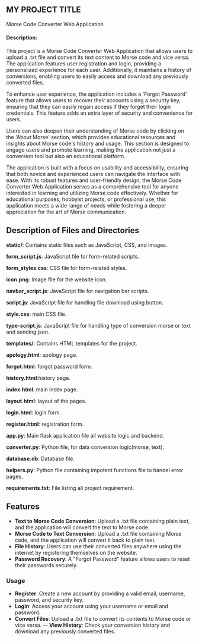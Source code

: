 ## MY PROJECT TITLE
Morse Code Converter Web Application

#### Description:
This project is a Morse Code Converter Web Application that allows users to upload a .txt file and convert its text content to Morse code and vice versa. The application features user registration and login, providing a personalized experience for each user. Additionally, it maintains a history of conversions, enabling users to easily access and download any previously converted files.

To enhance user experience, the application includes a 'Forgot Password' feature that allows users to recover their accounts using a security key, ensuring that they can easily regain access if they forget their login credentials. This feature adds an extra layer of security and convenience for users.

Users can also deepen their understanding of Morse code by clicking on the 'About Morse' section, which provides educational resources and insights about Morse code's history and usage. This section is designed to engage users and promote learning, making the application not just a conversion tool but also an educational platform.

The application is built with a focus on usability and accessibility, ensuring that both novice and experienced users can navigate the interface with ease. With its robust features and user-friendly design, the Morse Code Converter Web Application serves as a comprehensive tool for anyone interested in learning and utilizing Morse code effectively. Whether for educational purposes, hobbyist projects, or professional use, this application meets a wide range of needs while fostering a deeper appreciation for the art of Morse communication.


## Description of Files and Directories

**static/**: Contains static files such as JavaScript, CSS, and images.

**form_script.js**: JavaScript file for form-related scripts.

**form_styles.css**: CSS file for form-related styles.

**icon.png**: Image file for the website icon.

**navbar_script.js**: JavaScript file for navigation bar scripts.

**script.js**: JavaScript file for handling file download using button.

**style.css**: main CSS file.

**type-script.js**: JavaScript file for handling type of conversion morse or text and sending json.

**templates/**: Contains HTML templates for the project.

**apology.html**: apology page.

**forgot.html**: forgot password form.

**history.html**:history page.

**index.html**: main index page.

**layout.html**: layout of the pages.

**login.html**: login form.

**register.html**: registration form.

**app.py**: Main flask application file all website logic and backend.

**converter.py**: Python file, for data conversion logic(morse, text).

**database.db**: Database file.

**helpers.py**: Python file containing impotent functions file to handel error pages.

**requirements.txt**: File listing all project requirement.


## Features
- **Text to Morse Code Conversion**: Upload a .txt file containing plain text, and the application will convert the text to Morse code.
- **Morse Code to Text Conversion**: Upload a .txt file containing Morse code, and the application will convert it back to plain text.
- **File History**: Users can use their converted files anywhere using the internet by registering themselves on the website.
- **Password Recovery**: A "Forgot Password" feature allows users to reset their passwords securely.

### Usage

- **Register**: Create a new account by providing a valid email, username, password, and security key.
- **Login**: Access your account using your username or email and password.
- **Convert Files**: Upload a .txt file to convert its contents to Morse code or vice versa.
-- **View History**: Check your conversion history and download any previously converted files.
